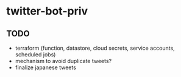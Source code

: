 # twitter-bot-priv

## TODO
- terraform (function, datastore, cloud secrets, service accounts, scheduled jobs)
- mechanism to avoid duplicate tweets?
- finalize japanese tweets
